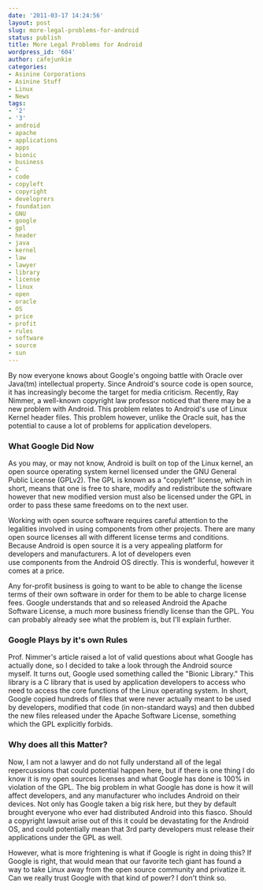 ```yaml
---
date: '2011-03-17 14:24:56'
layout: post
slug: more-legal-problems-for-android
status: publish
title: More Legal Problems for Android
wordpress_id: '604'
author: cafejunkie
categories:
- Asinine Corporations
- Asinine Stuff
- Linux
- News
tags:
- '2'
- '3'
- android
- apache
- applications
- apps
- bionic
- business
- C
- code
- copyleft
- copyright
- developrers
- foundation
- GNU
- google
- gpl
- header
- java
- kernel
- law
- lawyer
- library
- license
- linux
- open
- oracle
- OS
- price
- profit
- rules
- software
- source
- sun
---
```


By now everyone knows about Google's ongoing battle with Oracle over Java(tm) intellectual property. Since Android's source code is open source, it has increasingly become the target for media criticism. Recently, Ray Nimmer, a well-known copyright law professor noticed that there may be a new problem with Android. This problem relates to Android's use of Linux Kernel header files. This problem however, unlike the Oracle suit, has the potential to cause a lot of problems for application developers.


### What Google Did Now


As you may, or may not know, Android is built on top of the Linux kernel, an open source operating system kernel licensed under the GNU General Public License (GPLv2). The GPL is known as a "copyleft" license, which in short, means that one is free to share, modify and redistribute the software however that new modified version must also be licensed under the GPL in order to pass these same freedoms on to the next user.

Working with open source software requires careful attention to the legalities involved in using components from other projects. There are many open source licenses all with different license terms and conditions. Because Android is open source it is a very appealing platform for developers and manufacturers. A lot of developers even use components from the Android OS directly. This is wonderful, however it comes at a price.

Any for-profit business is going to want to be able to change the license terms of their own software in order for them to be able to charge license fees. Google understands that and so released Android the Apache Software License, a much more business friendly license than the GPL. You can probably already see what the problem is, but I'll explain further.


### Google Plays by it's own Rules


Prof. Nimmer's article raised a lot of valid questions about what Google has actually done, so I decided to take a look through the Android source myself. It turns out, Google used something called the "Bionic Library." This library is a C library that is used by application developers to access who need to access the core functions of the Linux operating system. In short, Google copied hundreds of files that were never actually meant to be used by developers, modified that code (in non-standard ways) and then dubbed the new files released under the Apache Software License, something which the GPL explicitly forbids.


### Why does all this Matter?


Now, I am not a lawyer and do not fully understand all of the legal repercussions that could potential happen here, but if there is one thing I do know it is my open sources licenses and what Google has done is 100% in violation of the GPL. The big problem in what Google has done is how it will affect developers, and any manufacturer who includes Android on their devices. Not only has Google taken a big risk here, but they by default brought everyone who ever had distributed Android into this fiasco. Should a copyright lawsuit arise out of this it could be devastating for the Android OS, and could potentially mean that 3rd party developers must release their applications under the GPL as well.

However, what is more frightening is what if Google is right in doing this? If Google is right, that would mean that our favorite tech giant has found a way to take Linux away from the open source community and privatize it. Can we really trust Google with that kind of power? I don't think so.
